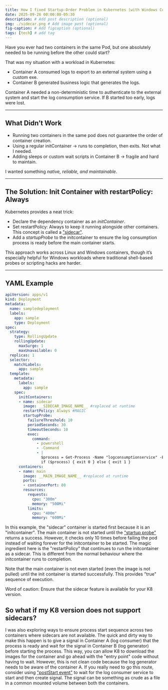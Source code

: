 ```yaml
---
title: How I fixed Startup-Order Problem in Kubernetes (with Windows Containers)
date: 2025-09-26 00:00:00-05:30
description: # Add post description (optional)
img: ./sidecar.png # Add image post (optional)
fig-caption: # Add figcaption (optional)
tags: [tech] # add tag
---
```


Have you ever had two containers in the same Pod, but one absolutely needed to be running before the other could start?  

That was my situation with a workload in Kubernetes:

- Container A consumed logs to export to an external system using a custom exe.  
- Container B generated business logic that generates the logs.  

Container A needed a non-deterministic time to authenticate to the external system and start the log consumption service. If B started too early, logs were lost.

---

## What Didn’t Work
- Running two containers in the same pod does not guarantee the order of container creation.
- Using a regular initContainer → runs to completion, then exits. Not what I needed.  
- Adding sleeps or custom wait scripts in Container B → fragile and hard to maintain.  

I wanted something *native, reliable, and maintainable*.  

---

## The Solution: Init Container with restartPolicy: Always

Kubernetes provides a neat trick:

- Declare the dependency container as an *initContainer*.  
- Set restartPolicy: Always to keep it running alongside other containers. This concept is called a ["sidecar"](https://kubernetes.io/docs/concepts/workloads/pods/sidecar-containers/). 
- Add a *startupProbe* to the initcontainer to ensure the log consumption process is ready before the main container starts.  

This approach works across Linux and Windows containers, though it’s especially helpful for Windows workloads where traditional shell-based probes or scripting hacks are harder.  

---

## YAML Example

```yaml
apiVersion: apps/v1
kind: Deployment
metadata:
  name: sampledeployment
  labels: 
    app: sample
    type: Deployment
spec:
  strategy:
    type: RollingUpdate
    rollingUpdate:
      maxSurge: 1
      maxUnavailable: 0
  replicas: 1
  selector:
    matchLabels:
      app: sample
  template:
    metadata:
      labels:
        app: sample
    spec:
      initContainers:
      - name: sidecar
        image: __SIDECAR_IMAGE_NAME__ #replaced at runtime
        restartPolicy: Always #MAGIC
        startupProbe:
          failureThreshold: 10
          periodSeconds: 30
          timeoutSeconds: 10
          exec:
            command:
              - powershell
              - -Command
              - |
                $process = Get-Process -Name "logconsumptionservice" -ErrorAction SilentlyContinue
                if ($process) { exit 0 } else { exit 1 }
      containers:
      - name: main
        image: __MAIN_IMAGE_NAME__ #replaced at runtime
        ports: 
        - containerPort: 80
        resources:
          requests:
            cpu: "300m"
            memory: "500Mi"
          limits:
            cpu: "400m"
            memory: "600Mi"
```
In this example, the "sidecar" container is started first because it is an "initcontainer". The main container is not started until the ["startup probe"](https://kubernetes.io/docs/concepts/configuration/liveness-readiness-startup-probes/#startup-probe) returns a success. However, it checks only 10 times before failing the pod instead of waiting forever for the initcontainer to be started.
The magic ingredient here is the "restartPolicy" that continues to run the initcontainer as a sidecar. This is different from the normal behaviour where the initcontainer runs to completion.

Note that the main container is not even started (even the image is not pulled) until the init container is started successfully. This provides "true" sequence of execution.


Word of caution: Ensure that the sidecar feature is available for your K8 version.

## So what if my K8 version does not support sidecars?
I was also exploring ways to ensure process start sequence across two containers where sidecars are not available. The quick and dirty way to make this happen is to give a signal in Container A (log consumer) that the process is ready and wait for the signal in Container B (log generator) before starting the process. This way, you can allow K8 to download the images for the container and go ahead with the "entry point" code without having to wait. However, this is not clean code because the log generator needs to be aware of the container A.
If you really need to go this route, consider using ["postStart event"](https://kubernetes.io/docs/tasks/configure-pod-container/attach-handler-lifecycle-event/) to wait for the log consumer service to start and then create signal. The signal can be something as crude as a file in a common mounted volume between both the containers.
